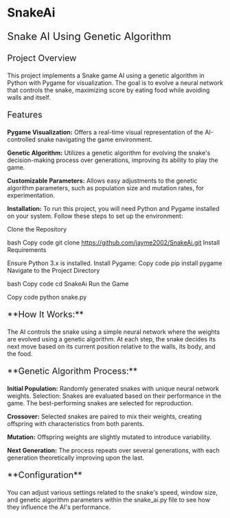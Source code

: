 # SnakeAi

<p style="font-size:24px;">Snake AI Using Genetic Algorithm</p>

<p style="font-size:20px;">Project Overview</p>

This project implements a Snake game AI using a genetic algorithm in Python with Pygame for visualization. The goal is to evolve a neural network that controls the snake, maximizing score by eating food while avoiding walls and itself.

<p style="font-size:20px;">Features</p>

**Pygame Visualization:** Offers a real-time visual representation of the AI-controlled snake navigating the game environment.

**Genetic Algorithm:** Utilizes a genetic algorithm for evolving the snake's decision-making process over generations, improving its ability to play the game.

**Customizable Parameters:** Allows easy adjustments to the genetic algorithm parameters, such as population size and mutation rates, for experimentation.

**Installation:** To run this project, you will need Python and Pygame installed on your system. Follow these steps to set up the environment:

Clone the Repository

bash
Copy code
git clone https://github.com/jayme2002/SnakeAi.git
Install Requirements

Ensure Python 3.x is installed.
Install Pygame:
Copy code
pip install pygame
Navigate to the Project Directory

bash
Copy code
cd SnakeAi
Run the Game

Copy code
python snake.py


<p style="font-size:20px;">**How It Works:**</p>

The AI controls the snake using a simple neural network where the weights are evolved using a genetic algorithm. At each step, the snake decides its next move based on its current position relative to the walls, its body, and the food.

<p style="font-size:20px;">**Genetic Algorithm Process:**</p>

**Initial Population:** Randomly generated snakes with unique neural network weights.
Selection: Snakes are evaluated based on their performance in the game. The best-performing snakes are selected for reproduction.

**Crossover:** Selected snakes are paired to mix their weights, creating offspring with characteristics from both parents.

**Mutation:** Offspring weights are slightly mutated to introduce variability.

**Next Generation:** The process repeats over several generations, with each generation theoretically improving upon the last.

<p style="font-size:20px;">**Configuration**</p>

You can adjust various settings related to the snake's speed, window size, and genetic algorithm parameters within the snake_ai.py file to see how they influence the AI's performance.






